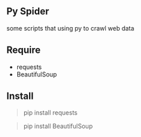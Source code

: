 ## Py Spider

some scripts that using py to crawl web data

## Require

- requests
- BeautifulSoup

## Install

> pip install requests

> pip install BeautifulSoup